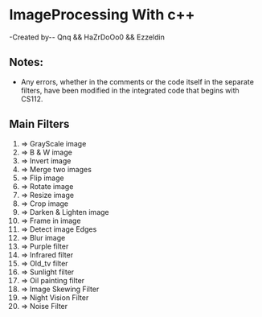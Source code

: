 # ImageProcessing With c++
-Created by--
Qnq && HaZrDoOo0 && Ezzeldin
## Notes:
- Any errors, whether in the comments or the code itself in the separate filters, have been modified in the integrated code that begins with CS112.
## Main Filters
1) => GrayScale image
2) => B & W image
3) => Invert image
4) => Merge two images
5) => Flip image
6) => Rotate image
7) => Resize image
8) => Crop image
9) => Darken & Lighten image
10) => Frame in image
11) => Detect image Edges
12) => Blur image
13) => Purple filter
14) => Infrared filter
15) => Old_tv filter
16) => Sunlight filter
17) => Oil painting filter
18) => Image Skewing Filter
19) => Night Vision Filter
20) => Noise Filter
